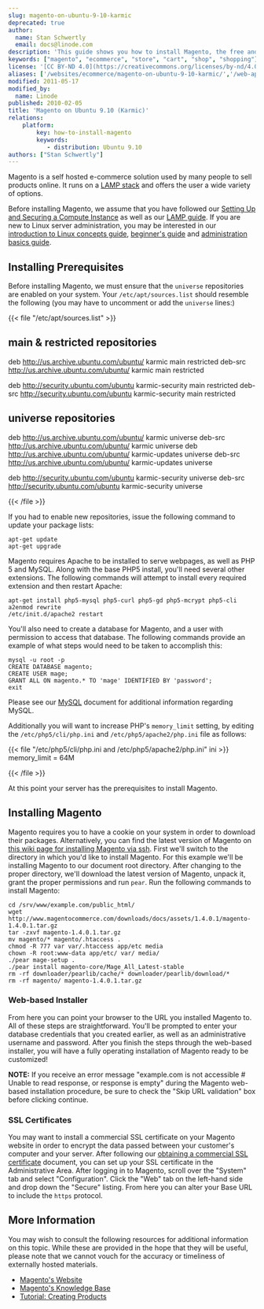 ```yaml
---
slug: magento-on-ubuntu-9-10-karmic
deprecated: true
author:
  name: Stan Schwertly
  email: docs@linode.com
description: 'This guide shows you how to install Magento, the free and open source self-hosted e-commerce solution you can use to sell products, on a Ubuntu 9.10 LAMP Stack.'
keywords: ["magento", "ecommerce", "store", "cart", "shop", "shopping"]
license: '[CC BY-ND 4.0](https://creativecommons.org/licenses/by-nd/4.0)'
aliases: ['/websites/ecommerce/magento-on-ubuntu-9-10-karmic/','/web-applications/e-commerce/magento/ubuntu-9-10-karmic/']
modified: 2011-05-17
modified_by:
  name: Linode
published: 2010-02-05
title: 'Magento on Ubuntu 9.10 (Karmic)'
relations:
    platform:
        key: how-to-install-magento
        keywords:
           - distribution: Ubuntu 9.10
authors: ["Stan Schwertly"]
---
```


Magento is a self hosted e-commerce solution used by many people to sell products online. It runs on a [LAMP stack](/docs/guides/lamp-server-on-ubuntu-9-10-karmic/) and offers the user a wide variety of options.

Before installing Magento, we assume that you have followed our [Setting Up and Securing a Compute Instance](/docs/products/compute/compute-instances/guides/set-up-and-secure/) as well as our [LAMP guide](/docs/guides/lamp-server-on-ubuntu-9-10-karmic/). If you are new to Linux server administration, you may be interested in our [introduction to Linux concepts guide](/docs/guides/introduction-to-linux-concepts/), [beginner's guide](/docs/products/compute/compute-instances/faqs/) and [administration basics guide](/docs/guides/linux-system-administration-basics/).

## Installing Prerequisites

Before installing Magento, we must ensure that the `universe` repositories are enabled on your system. Your `/etc/apt/sources.list` should resemble the following (you may have to uncomment or add the `universe` lines:)

{{< file "/etc/apt/sources.list" >}}
## main & restricted repositories
deb http://us.archive.ubuntu.com/ubuntu/ karmic main restricted
deb-src http://us.archive.ubuntu.com/ubuntu/ karmic main restricted

deb http://security.ubuntu.com/ubuntu karmic-security main restricted
deb-src http://security.ubuntu.com/ubuntu karmic-security main restricted

## universe repositories
deb http://us.archive.ubuntu.com/ubuntu/ karmic universe
deb-src http://us.archive.ubuntu.com/ubuntu/ karmic universe
deb http://us.archive.ubuntu.com/ubuntu/ karmic-updates universe
deb-src http://us.archive.ubuntu.com/ubuntu/ karmic-updates universe

deb http://security.ubuntu.com/ubuntu karmic-security universe
deb-src http://security.ubuntu.com/ubuntu karmic-security universe

{{< /file >}}


If you had to enable new repositories, issue the following command to update your package lists:

    apt-get update
    apt-get upgrade

Magento requires Apache to be installed to serve webpages, as well as PHP 5 and MySQL. Along with the base PHP5 install, you'll need several other extensions. The following commands will attempt to install every required extension and then restart Apache:

    apt-get install php5-mysql php5-curl php5-gd php5-mcrypt php5-cli
    a2enmod rewrite
    /etc/init.d/apache2 restart

You'll also need to create a database for Magento, and a user with permission to access that database. The following commands provide an example of what steps would need to be taken to accomplish this:

    mysql -u root -p
    CREATE DATABASE magento;
    CREATE USER mage;
    GRANT ALL ON magento.* TO 'mage' IDENTIFIED BY 'password';
    exit

Please see our [MySQL](/docs/guides/use-mysql-relational-databases-on-ubuntu-9-10-karmic/) document for additional information regarding MySQL.

Additionally you will want to increase PHP's `memory_limit` setting, by editing the `/etc/php5/cli/php.ini` and `/etc/php5/apache2/php.ini` file as follows:

{{< file "/etc/php5/cli/php.ini and /etc/php5/apache2/php.ini" ini >}}
memory_limit = 64M

{{< /file >}}


At this point your server has the prerequisites to install Magento.

## Installing Magento

Magento requires you to have a cookie on your system in order to download their packages. Alternatively, you can find the latest version of Magento on [this wiki page for installing Magento via ssh](http://www.magentocommerce.com/wiki/1_-_installation_and_configuration/installing_magento_via_shell_ssh). First we'll switch to the directory in which you'd like to install Magento. For this example we'll be installing Magento to our document root directory. After changing to the proper directory, we'll download the latest version of Magento, unpack it, grant the proper permissions and run `pear`. Run the following commands to install Magento:

    cd /srv/www/example.com/public_html/
    wget http://www.magentocommerce.com/downloads/docs/assets/1.4.0.1/magento-1.4.0.1.tar.gz
    tar -zxvf magento-1.4.0.1.tar.gz
    mv magento/* magento/.htaccess .
    chmod -R 777 var var/.htaccess app/etc media
    chown -R root:www-data app/etc/ var/ media/
    ./pear mage-setup .
    ./pear install magento-core/Mage_All_Latest-stable
    rm -rf downloader/pearlib/cache/* downloader/pearlib/download/*
    rm -rf magento/ magento-1.4.0.1.tar.gz

### Web-based Installer

From here you can point your browser to the URL you installed Magento to. All of these steps are straightforward. You'll be prompted to enter your database credentials that you created earlier, as well as an administrative username and password. After you finish the steps through the web-based installer, you will have a fully operating installation of Magento ready to be customized!

**NOTE:** If you receive an error message "example.com is not accessible \# Unable to read response, or response is empty" during the Magento web-based installation procedure, be sure to check the "Skip URL validation" box before clicking continue.

### SSL Certificates

You may want to install a commercial SSL certificate on your Magento website in order to encrypt the data passed between your customer's computer and your server. After following our [obtaining a commercial SSL certificate](/docs/guides/obtain-a-commercially-signed-tls-certificate/) document, you can set up your SSL certificate in the Administrative Area. After logging in to Magento, scroll over the "System" tab and select "Configuration". Click the "Web" tab on the left-hand side and drop down the "Secure" listing. From here you can alter your Base URL to include the `https` protocol.

## More Information

You may wish to consult the following resources for additional information on this topic. While these are provided in the hope that they will be useful, please note that we cannot vouch for the accuracy or timeliness of externally hosted materials.

- [Magento's Website](http://www.magentocommerce.com/)
- [Magento's Knowledge Base](http://www.magentocommerce.com/knowledge-base)
- [Tutorial: Creating Products](http://www.magentocommerce.com/knowledge-base/entry/knowledge-base/entry/tutorial-creating-products)




